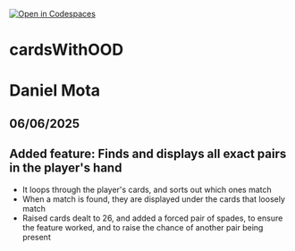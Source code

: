 [![Open in Codespaces](https://classroom.github.com/assets/launch-codespace-2972f46106e565e64193e422d61a12cf1da4916b45550586e14ef0a7c637dd04.svg)](https://classroom.github.com/open-in-codespaces?assignment_repo_id=19891846)
# cardsWithOOD
# Daniel Mota
## 06/06/2025
## Added feature: Finds and displays all exact pairs in the player's hand
* It loops through the player's cards, and sorts out which ones match
* When a match is found, they are displayed under the cards that loosely match
* Raised cards dealt to 26, and added a forced pair of spades, to ensure the feature worked, and to raise the chance of another pair being present

